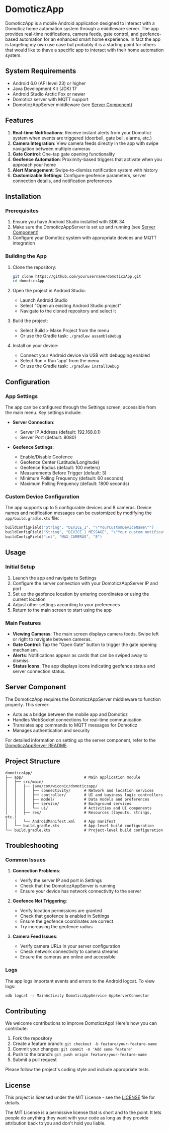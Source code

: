 # DomoticzApp

DomoticzApp is a mobile Android application designed to interact with a Domoticz home automation system through a middleware server. The app provides real-time notifications, camera feeds, gate control, and geofence-based automation for an enhanced smart home experience. In fact the app is targeting my own use case but probably it is a starting point for others that would like to thave a specific app to interact with their home automation system.

## System Requirements

- Android 6.0 (API level 23) or higher
- Java Development Kit (JDK) 17
- Android Studio Arctic Fox or newer
- Domoticz server with MQTT support
- DomoticzAppServer middleware (see [Server Component](#server-component))

## Features

1. **Real-time Notifications**: Receive instant alerts from your Domoticz system when events are triggered (doorbell, gate bell, alarms, etc.)
2. **Camera Integration**: View camera feeds directly in the app with swipe navigation between multiple cameras
3. **Gate Control**: One-tap gate opening functionality
4. **Geofence Automation**: Proximity-based triggers that activate when you approach your home
5. **Alert Management**: Swipe-to-dismiss notification system with history
6. **Customizable Settings**: Configure geofence parameters, server connection details, and notification preferences

## Installation

### Prerequisites

1. Ensure you have Android Studio installed with SDK 34
2. Make sure the DomoticzAppServer is set up and running (see [Server Component](#server-component))
3. Configure your Domoticz system with appropriate devices and MQTT integration

### Building the App

1. Clone the repository:
   ```bash
   git clone https://github.com/yourusername/domoticzApp.git
   cd domoticzApp
   ```

2. Open the project in Android Studio:
   - Launch Android Studio
   - Select "Open an existing Android Studio project"
   - Navigate to the cloned repository and select it

3. Build the project:
   - Select Build > Make Project from the menu
   - Or use the Gradle task: `./gradlew assembleDebug`

4. Install on your device:
   - Connect your Android device via USB with debugging enabled
   - Select Run > Run 'app' from the menu
   - Or use the Gradle task: `./gradlew installDebug`

## Configuration

### App Settings

The app can be configured through the Settings screen, accessible from the main menu. Key settings include:

- **Server Connection**:
  - Server IP Address (default: 192.168.0.1)
  - Server Port (default: 8080)

- **Geofence Settings**:
  - Enable/Disable Geofence
  - Geofence Center (Latitude/Longitude)
  - Geofence Radius (default: 100 meters)
  - Measurements Before Trigger (default: 3)
  - Minimum Polling Frequency (default: 60 seconds)
  - Maximum Polling Frequency (default: 1800 seconds)

### Custom Device Configuration

The app supports up to 5 configurable devices and 8 cameras. Device names and notification messages can be customized by modifying the `app/build.gradle.kts` file:

```kotlin
buildConfigField("String", "DEVICE_1", "\"YourCustomDeviceName\"")
buildConfigField("String", "DEVICE_1_MESSAGE", "\"Your custom notification message\"")
buildConfigField("int", "MAX_CAMERAS", "8")
```

## Usage

### Initial Setup

1. Launch the app and navigate to Settings
2. Configure the server connection with your DomoticzAppServer IP and port
3. Set up the geofence location by entering coordinates or using the current location
4. Adjust other settings according to your preferences
5. Return to the main screen to start using the app

### Main Features

- **Viewing Cameras**: The main screen displays camera feeds. Swipe left or right to navigate between cameras.
- **Gate Control**: Tap the "Open Gate" button to trigger the gate opening mechanism.
- **Alerts**: Notifications appear as cards that can be swiped away to dismiss.
- **Status Icons**: The app displays icons indicating geofence status and server connection status.

## Server Component

The DomoticzApp requires the DomoticzAppServer middleware to function properly. This server:

- Acts as a bridge between the mobile app and Domoticz
- Handles WebSocket connections for real-time communication
- Translates app commands to MQTT messages for Domoticz
- Manages authentication and security

For detailed information on setting up the server component, refer to the [DomoticzAppServer README](../domoticzAppServer/README.md).

## Project Structure

```
domoticzApp/
├── app/                           # Main application module
│   ├── src/main/
│   │   ├── java/com/wiconic/domoticzapp/
│   │   │   ├── connectivity/      # Network and location services
│   │   │   ├── controller/        # UI and business logic controllers
│   │   │   ├── model/             # Data models and preferences
│   │   │   ├── service/           # Background services
│   │   │   └── ui/                # Activities and UI components
│   │   ├── res/                   # Resources (layouts, strings, etc.)
│   │   └── AndroidManifest.xml    # App manifest
│   └── build.gradle.kts           # App-level build configuration
└── build.gradle.kts               # Project-level build configuration
```

## Troubleshooting

### Common Issues

1. **Connection Problems**:
   - Verify the server IP and port in Settings
   - Check that the DomoticzAppServer is running
   - Ensure your device has network connectivity to the server

2. **Geofence Not Triggering**:
   - Verify location permissions are granted
   - Check that geofence is enabled in Settings
   - Ensure the geofence coordinates are correct
   - Try increasing the geofence radius

3. **Camera Feed Issues**:
   - Verify camera URLs in your server configuration
   - Check network connectivity to camera streams
   - Ensure the cameras are online and accessible

### Logs

The app logs important events and errors to the Android logcat. To view logs:

```bash
adb logcat -s MainActivity DomoticzAppService AppServerConnector
```

## Contributing

We welcome contributions to improve DomoticzApp! Here's how you can contribute:

1. Fork the repository
2. Create a feature branch: `git checkout -b feature/your-feature-name`
3. Commit your changes: `git commit -m 'Add some feature'`
4. Push to the branch: `git push origin feature/your-feature-name`
5. Submit a pull request

Please follow the project's coding style and include appropriate tests.

## License

This project is licensed under the MIT License - see the [LICENSE](LICENSE) file for details.

The MIT License is a permissive license that is short and to the point. It lets people do anything they want with your code as long as they provide attribution back to you and don't hold you liable.
